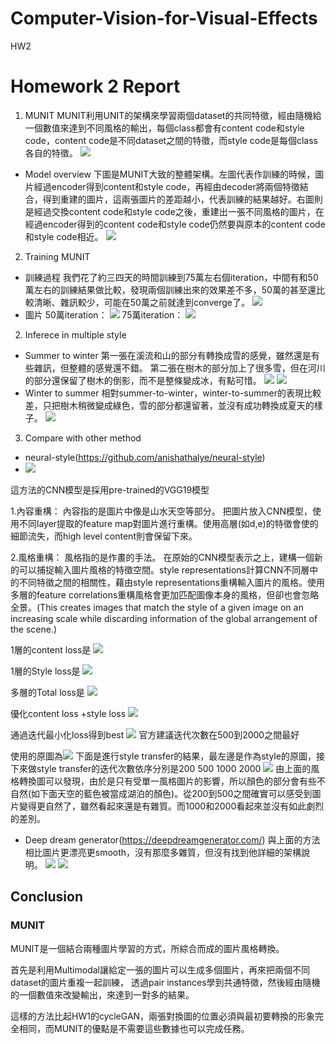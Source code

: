 # Computer-Vision-for-Visual-Effects
HW2
# Homework 2 Report

1. MUNIT
MUNIT利用UNIT的架構來學習兩個dataset的共同特徵，經由隨機給一個數值來達到不同風格的輸出，每個class都會有content code和style code，content code是不同dataset之間的特徵，而style code是每個class各自的特徵。
![](https://i.imgur.com/26ArSgf.png)
* Model overview
下圖是MUNIT大致的整體架構。左圖代表作訓練的時候，圖片經過encoder得到content和style code，再經由decoder將兩個特徵結合，得到重建的圖片，這兩張圖片的差距越小，代表訓練的結果越好。右圖則是經過交換content code和style code之後，重建出一張不同風格的圖片，在經過encoder得到的content code和style code仍然要與原本的content code和style code相近。
![](https://i.imgur.com/6Ohwxnz.png)

2. Training MUNIT
* 訓練過程
我們花了約三四天的時間訓練到75萬左右個iteration，中間有和50萬左右的訓練結果做比較，發現兩個訓練出來的效果差不多，50萬的甚至還比較清晰、雜訊較少，可能在50萬之前就達到converge了。
![](https://i.imgur.com/RJZD0tA.png)
* 圖片
50萬iteration：
![](https://i.imgur.com/CXRSxul.png)
75萬iteration：
![](https://i.imgur.com/3aYpPBG.png)



2. Inferece in multiple style
* Summer to winter
第一張在溪流和山的部分有轉換成雪的感覺，雖然還是有些雜訊，但整體的感覺還不錯。
第二張在樹木的部分加上了很多雪，但在河川的部分還保留了樹木的倒影，而不是整條變成冰，有點可惜。
![](https://i.imgur.com/kCPFlK2.png)
![](https://i.imgur.com/56JHyjW.png)
* Winter to summer
相對summer-to-winter，winter-to-summer的表現比較差，只把樹木稍微變成綠色，雪的部分都還留著，並沒有成功轉換成夏天的樣子。
![](https://i.imgur.com/9a35kHw.png)


3. Compare with other method
* neural-style(https://github.com/anishathalye/neural-style)
* ![](https://i.imgur.com/aucmRL7.png)

這方法的CNN模型是採用pre-trained的VGG19模型

1.內容重構：
內容指的是圖片中像是山水天空等部分。
把圖片放入CNN模型，使用不同layer提取的feature map對圖片進行重構。使用高層(如d,e)的特徵會使的細節流失，而high level content則會保留下來。

2.風格重構：
風格指的是作畫的手法。
在原始的CNN模型表示之上，建構一個新的可以捕捉輸入圖片風格的特徵空間。style representations計算CNN不同層中的不同特徵之間的相關性，藉由style representations重構輸入圖片的風格。使用多層的feature correlations重構風格會更加匹配圖像本身的風格，但卻也會忽略全景。(This creates images that match the style of a given image on an increasing scale while discarding information of the global arrangement of the scene.)

1層的content loss是 ![](https://i.imgur.com/OuJvshM.png)


1層的Style loss是 ![](https://i.imgur.com/IIJU3kT.png)

多層的Total loss是 ![](https://i.imgur.com/3EylcLd.png)


優化content loss +style loss ![](https://i.imgur.com/pm9qzDb.png)

 
通過迭代最小化loss得到best ![](https://i.imgur.com/dodDzgm.png)
官方建議迭代次數在500到2000之間最好

使用的原圖為![](https://i.imgur.com/GO6cHbq.png)
下面是進行style transfer的結果，最左邊是作為style的原圖，接下來做style transfer的迭代次數依序分別是200 500 1000 2000
![](https://i.imgur.com/4HLPZlq.jpg)
由上面的風格轉換圖可以發現，由於是只有受單一風格圖片的影響，所以顏色的部分會有些不自然(如下面天空的藍色被當成湖泊的顏色)。從200到500之間確實可以感受到圖片變得更自然了，雖然看起來還是有雜質。而1000和2000看起來並沒有如此劇烈的差別。





* Deep dream generator(https://deepdreamgenerator.com/)
與上面的方法相比圖片更漂亮更smooth，沒有那麼多雜質，但沒有找到他詳細的架構說明。
![](https://i.imgur.com/C2cHQVc.png) ![](https://i.imgur.com/8aUM8HR.png)

## Conclusion

### MUNIT

MUNIT是一個結合兩種圖片學習的方式，所綜合而成的圖片風格轉換。

首先是利用Multimodal讓給定一張的圖片可以生成多個圖片，再來把兩個不同dataset的圖片重複一起訓練，
透過pair instances學到共通特徵，然後經由隨機的一個數值來改變輸出，來達到一對多的結果。

這樣的方法比起HW1的cycleGAN，兩張對換圖的位置必須與最初要轉換的形象完全相同，而MUNIT的優點是不需要這些數據也可以完成任務。


